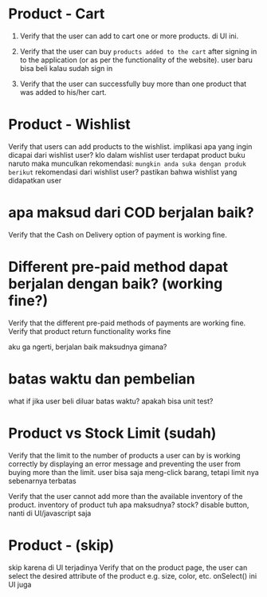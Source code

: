 
# Product - Cart
1. Verify that the user can add to cart one or more products. di UI ini.

2. Verify that the user can buy `products added to the cart` after signing in to the application (or as per the functionality of the website).
	user baru bisa beli kalau sudah sign in
3. Verify that the user can successfully buy more than one product that was added to his/her cart.


# Product - Wishlist
Verify that users can add products to the wishlist.
	implikasi apa yang ingin dicapai dari wishlist user?
	klo dalam wishlist user terdapat product buku naruto
		maka munculkan rekomendasi: `mungkin anda suka dengan produk berikut`
	rekomendasi dari wishlist user?
	pastikan bahwa wishlist yang didapatkan user


# apa maksud dari COD berjalan baik?  
Verify that the Cash on Delivery option of payment is working fine.

# Different pre-paid method dapat berjalan dengan baik? (working fine?)
Verify that the different pre-paid methods of payments are working fine.
Verify that product return functionality works fine

aku ga ngerti, berjalan baik maksudnya gimana?


# batas waktu dan pembelian
what if jika user beli diluar batas waktu? 
apakah bisa unit test?

# Product vs Stock Limit (sudah)
Verify that the limit to the number of products a user can by is working correctly by displaying an error message and preventing the user from buying more than the limit.
	user bisa saja meng-click barang, tetapi limit nya sebenarnya terbatas

Verify that the user cannot add more than the available inventory of the product.
	inventory of product tuh apa maksudnya? stock?
	disable button, nanti di UI/javascript saja

# Product - (skip)
skip karena di UI terjadinya
Verify that on the product page, the user can select the desired attribute of the product e.g. size, color, etc.
	onSelect()
	ini UI juga	